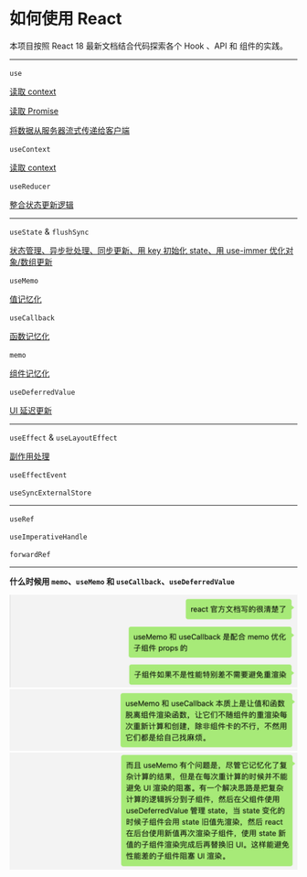 # 如何使用 React

本项目按照 React 18 最新文档结合代码探索各个 Hook 、API 和 组件的实践。

---

`use`

[读取 context](./app/use-w-context/page.tsx)

[读取 Promise](./app/use-w-promise/page.tsx)

[将数据从服务器流式传递给客户端](./app/use-w-stream/page.tsx)

`useContext`

[读取 context](./app/use-context/page.tsx)

`useReducer`

[整合状态更新逻辑](./app/use-reducer/page.tsx)

---

`useState` & `flushSync`

[状态管理、异步批处理、同步更新、用 key 初始化 state、用 use-immer 优化对象/数组更新](./app/use-state/page.tsx)

`useMemo`

[值记忆化](./app/use-memo/page.tsx)

`useCallback`

[函数记忆化](./app/use-callback/page.tsx)

`memo`

[组件记忆化](./app/memo/page.tsx)

`useDeferredValue`

[UI 延迟更新](./app/use-deferred-value/page.tsx)

---

`useEffect` & `useLayoutEffect`

[副作用处理]('./app/use-effect/page.tsx')

`useEffectEvent`

`useSyncExternalStore`

---

`useRef`

`useImperativeHandle`

`forwardRef`

---

**什么时候用 `memo`、`useMemo` 和 `useCallback`、`useDeferredValue `**

![when-to-use-memo](./app/assets/when-to-use-memo-1.png)
![when-to-use-memo](./app/assets/when-to-use-memo-2.png)
![when-to-use-memo](./app/assets/when-to-use-memo-3.png)
